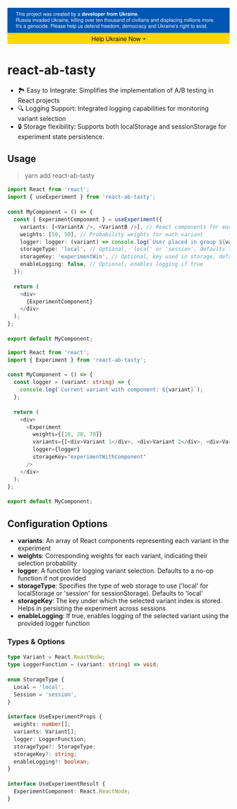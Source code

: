 [![SWUbanner](https://raw.githubusercontent.com/vshymanskyy/StandWithUkraine/main/banner-direct-single.svg)](https://stand-with-ukraine.pp.ua/)

# react-ab-tasty

- 🏞️ Easy to Integrate: Simplifies the implementation of A/B testing in React projects
- 🔍 Logging Support: Integrated logging capabilities for monitoring variant selection
- 🔒 Storage flexibility: Supports both localStorage and sessionStorage for experiment state persistence.

## Usage

> yarn add react-ab-tasty

```ts
import React from 'react';
import { useExperiment } from 'react-ab-tasty';

const MyComponent = () => {
  const { ExperimentComponent } = useExperiment({
    variants: [<VariantA />, <VariantB />], // React components for each variant
    weights: [50, 50], // Probability weights for each variant
    logger: logger: (variant) => console.log(`User placed in group ${variant} from hook`), // Optional logging function
    storageType: 'local', // Optional, 'local' or 'session', defaults to 'local'
    storageKey: 'experimentWin', // Optional, key used in storage, defaults to 'experimentWin'
    enableLogging: false, // Optional, enables logging if true
  });

  return (
    <div>
      {ExperimentComponent}
    </div>
  );
};

export default MyComponent;
```

```ts
import React from 'react';
import { Experiment } from 'react-ab-tasty';

const MyComponent = () => {
  const logger = (variant: string) => {
    console.log(`Current variant with component: ${variant}`);
  };

  return (
    <div>
      <Experiment
        weights={[10, 20, 70]}
        variants={[<div>Variant 1</div>, <div>Variant 2</div>, <div>Variant 3</div>]}
        logger={logger}
        storageKey="experimentWithComponent"
      />
    </div>
  );
};

export default MyComponent;
```

## Configuration Options

- **variants**: An array of React components representing each variant in the experiment
- **weights**: Corresponding weights for each variant, indicating their selection probability
- **logger**: A function for logging variant selection. Defaults to a no-op function if not provided
- **storageType**: Specifies the type of web storage to use ('local' for localStorage or 'session' for sessionStorage). Defaults to 'local'
- **storageKey**: The key under which the selected variant index is stored. Helps in persisting the experiment across sessions
- **enableLogging**: If true, enables logging of the selected variant using the provided logger function

### Types & Options

```ts
type Variant = React.ReactNode;
type LoggerFunction = (variant: string) => void;

enum StorageType {
  Local = 'local',
  Session = 'session',
}

interface UseExperimentProps {
  weights: number[];
  variants: Variant[];
  logger: LoggerFunction;
  storageType?: StorageType;
  storageKey?: string;
  enableLogging?: boolean;
}

interface UseExperimentResult {
  ExperimentComponent: React.ReactNode;
}
```
